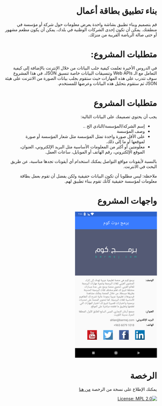 # <div dir="rtl">بناء تطبيق بطاقة أعمال</div>
<div dir="rtl">
قم بتصميم وبناء تطبيق بشاشة واحدة يعرض معلومات حول شركة أو مؤسسة في منطقتك.
يمكن أن تكون إحدى الشركات الوطنية في بلدك، يمكن أن يكون مطعم مشهور أو حتى صالة الرياضة القريبة من منزلك.
</div>

# <div dir="rtl">متطلبات المشروع:</div>
<div dir="rtl">
في الدروس الأخيرة تعلمت كيفية جلب البيانات من خلال الإنترنت بالإضافة إلى كيفية التعامل مع الـ Web APIs وتنسيقات البيانات خاصة تنسيق JSON.
في هذا المشروع سوف تتدرب على هذه المهارات حيث ستقوم بجلب بيانات الصورة من الانترنت على هيئة JSON ثم ستقوم بتحليل هذه البيانات وعرضها للمستخدم.
</div>

# <div dir="rtl">متطلبات المشروع</div>
<div dir="rtl">
يجب أن يحتوي تصميمك على البيانات التالية:
<ul>
<li>إسم الشركة/المؤسسة/النادي الخ ..</li> 
<li>وصف المؤسسة</li>
<li>على الأقل صورة واحدة تمثل المؤسسة مثل شعار المؤسسة أو صورة لموقعها أو ما إلى ذلك.</li>
<li>معلومتين أو أكثر من المعلومات الأساسية مثل البريد الإلكتروني، العنوان، الموقع الإلكتروني، رقم الهاتف أو الموبايل، ساعات العمل.</li>
</ul>

بالنسبة لأيقونات مواقع التواصل يمكنك استخدام أي أيقونات تجدها مناسبة، عن طريق البحث في الانترنت.

ملاحظة: ليس مطلوبا أن تكون البيانات حقيقية ولكن يفضل أن تقوم بعمل بطاقة معلومات لمؤسسة حقيقية كأنك تقوم ببناء تطبيق لهم.

</div>

# <div dir="rtl">واجهات المشروع</div>

<div dir="rtl">
<img src="screenshots/Screenshot_1547210652.png"  width="270"/>
</div>

# <div dir="rtl">الرخصة</div>

<div dir="rtl">

يمكنك الإطلاع على نسخة من الرخصة [من هنا](LICENSE)

[![License: MPL 2.0](https://img.shields.io/badge/License-MPL%202.0-brightgreen.svg)](https://opensource.org/licenses/MPL-2.0)

</div>


